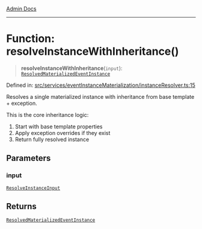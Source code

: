 [Admin Docs](/)

***

# Function: resolveInstanceWithInheritance()

> **resolveInstanceWithInheritance**(`input`): [`ResolvedMaterializedEventInstance`](../../../../drizzle/tables/materializedEventInstances/type-aliases/ResolvedMaterializedEventInstance.md)

Defined in: [src/services/eventInstanceMaterialization/instanceResolver.ts:15](https://github.com/gautam-divyanshu/talawa-api/blob/de42235531e11387f0ad0479547630845dbc8b37/src/services/eventInstanceMaterialization/instanceResolver.ts#L15)

Resolves a single materialized instance with inheritance from base template + exception.

This is the core inheritance logic:
1. Start with base template properties
2. Apply exception overrides if they exist
3. Return fully resolved instance

## Parameters

### input

[`ResolveInstanceInput`](../../types/interfaces/ResolveInstanceInput.md)

## Returns

[`ResolvedMaterializedEventInstance`](../../../../drizzle/tables/materializedEventInstances/type-aliases/ResolvedMaterializedEventInstance.md)
